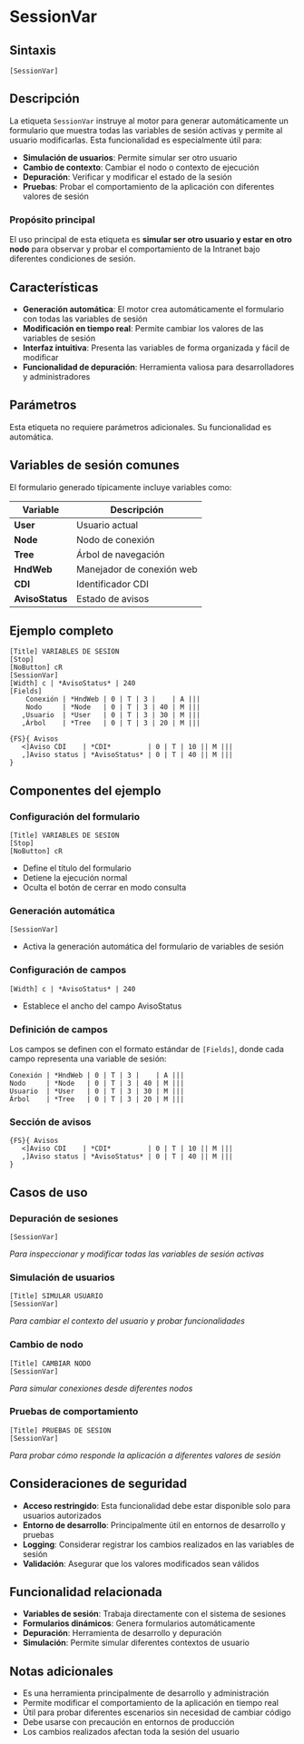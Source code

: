 # SessionVar

## Sintaxis

```
[SessionVar]
```

## Descripción

La etiqueta `SessionVar` instruye al motor para generar automáticamente un formulario que muestra todas las variables de sesión activas y permite al usuario modificarlas. Esta funcionalidad es especialmente útil para:

- **Simulación de usuarios**: Permite simular ser otro usuario
- **Cambio de contexto**: Cambiar el nodo o contexto de ejecución
- **Depuración**: Verificar y modificar el estado de la sesión
- **Pruebas**: Probar el comportamiento de la aplicación con diferentes valores de sesión

### Propósito principal

El uso principal de esta etiqueta es **simular ser otro usuario y estar en otro nodo** para observar y probar el comportamiento de la Intranet bajo diferentes condiciones de sesión.

## Características

- **Generación automática**: El motor crea automáticamente el formulario con todas las variables de sesión
- **Modificación en tiempo real**: Permite cambiar los valores de las variables de sesión
- **Interfaz intuitiva**: Presenta las variables de forma organizada y fácil de modificar
- **Funcionalidad de depuración**: Herramienta valiosa para desarrolladores y administradores

## Parámetros

Esta etiqueta no requiere parámetros adicionales. Su funcionalidad es automática.

## Variables de sesión comunes

El formulario generado típicamente incluye variables como:

| Variable | Descripción |
|----------|-------------|
| **User** | Usuario actual |
| **Node** | Nodo de conexión |
| **Tree** | Árbol de navegación |
| **HndWeb** | Manejador de conexión web |
| **CDI** | Identificador CDI |
| **AvisoStatus** | Estado de avisos |

## Ejemplo completo

```
[Title] VARIABLES DE SESION
[Stop]
[NoButton] cR
[SessionVar]
[Width] c | *AvisoStatus* | 240
[Fields]
    Conexión | *HndWeb | 0 | T | 3 |    | A |||
    Nodo     | *Node   | 0 | T | 3 | 40 | M |||
   ,Usuario  | *User   | 0 | T | 3 | 30 | M |||
   ,Árbol    | *Tree   | 0 | T | 3 | 20 | M |||

{FS}{ Avisos
   <]Aviso CDI    | *CDI*         | 0 | T | 10 || M |||
   ,]Aviso status | *AvisoStatus* | 0 | T | 40 || M |||
}
```

## Componentes del ejemplo

### Configuración del formulario
```
[Title] VARIABLES DE SESION
[Stop]
[NoButton] cR
```
- Define el título del formulario
- Detiene la ejecución normal
- Oculta el botón de cerrar en modo consulta

### Generación automática
```
[SessionVar]
```
- Activa la generación automática del formulario de variables de sesión

### Configuración de campos
```
[Width] c | *AvisoStatus* | 240
```
- Establece el ancho del campo AvisoStatus

### Definición de campos
Los campos se definen con el formato estándar de `[Fields]`, donde cada campo representa una variable de sesión:

```
Conexión | *HndWeb | 0 | T | 3 |    | A |||
Nodo     | *Node   | 0 | T | 3 | 40 | M |||
Usuario  | *User   | 0 | T | 3 | 30 | M |||
Árbol    | *Tree   | 0 | T | 3 | 20 | M |||
```

### Sección de avisos
```
{FS}{ Avisos
   <]Aviso CDI    | *CDI*         | 0 | T | 10 || M |||
   ,]Aviso status | *AvisoStatus* | 0 | T | 40 || M |||
}
```

## Casos de uso

### Depuración de sesiones
```
[SessionVar]
```
*Para inspeccionar y modificar todas las variables de sesión activas*

### Simulación de usuarios
```
[Title] SIMULAR USUARIO
[SessionVar]
```
*Para cambiar el contexto del usuario y probar funcionalidades*

### Cambio de nodo
```
[Title] CAMBIAR NODO
[SessionVar]
```
*Para simular conexiones desde diferentes nodos*

### Pruebas de comportamiento
```
[Title] PRUEBAS DE SESION
[SessionVar]
```
*Para probar cómo responde la aplicación a diferentes valores de sesión*

## Consideraciones de seguridad

- **Acceso restringido**: Esta funcionalidad debe estar disponible solo para usuarios autorizados
- **Entorno de desarrollo**: Principalmente útil en entornos de desarrollo y pruebas
- **Logging**: Considerar registrar los cambios realizados en las variables de sesión
- **Validación**: Asegurar que los valores modificados sean válidos

## Funcionalidad relacionada

- **Variables de sesión**: Trabaja directamente con el sistema de sesiones
- **Formularios dinámicos**: Genera formularios automáticamente
- **Depuración**: Herramienta de desarrollo y depuración
- **Simulación**: Permite simular diferentes contextos de usuario

## Notas adicionales

- Es una herramienta principalmente de desarrollo y administración
- Permite modificar el comportamiento de la aplicación en tiempo real
- Útil para probar diferentes escenarios sin necesidad de cambiar código
- Debe usarse con precaución en entornos de producción
- Los cambios realizados afectan toda la sesión del usuario